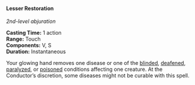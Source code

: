 #### Lesser Restoration
<!-- markdownlint-disable link-image-reference-definitions -->
[_metadata_:spell_name]:- "Lesser Restoration"
[_metadata_:spell_level]:- "2"
[_metadata_:spell_school]:- "abjuration"
[_metadata_:ritual]:- "false"
[_metadata_:casting_time_amount]:- "1"
[_metadata_:casting_time_unit]:- "action"
[_metadata_:range]:- "Touch"
[_metadata_:target]:- "one creature"
[_metadata_:components_verbal]:- "true"
[_metadata_:components_somatic]:- "true"
[_metadata_:components_material]:- "false"
[_metadata_:duration]:- "Instantaneous"
[_metadata_:concentration]:- "false"
[_metadata_:compared_to_wotc_srd_5.1]:- "mechanics_same_wording_different"
[_metadata_:compared_to_a5e_srd]:- "mechanics_same_wording_different"
<!-- markdownlint-disable-next-line no-emphasis-as-heading -->
_2nd-level abjuration_

**Casting Time:** 1 action \
**Range:** Touch \
**Components:** V, S \
**Duration:** Instantaneous

Your glowing hand removes one disease or one of the [blinded](#Conditions_blinded), [deafened](#Conditions_deafened), [paralyzed](#Conditions_paralyzed), or [poisoned](#Conditions_poisoned) conditions affecting one creature.
At the Conductor’s discretion, some diseases might not be curable with this spell.
